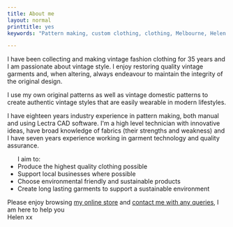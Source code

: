 ```yaml
---
title: About me
layout: normal
printtitle: yes
keywords: "Pattern making, custom clothing, clothing, Melbourne, Helen Aldred, design 1920s, 1930s, art deco"

---
```

<div class="container justify-content-center">
<div class="row">
<div class="col">
<p>
I have been collecting and making vintage fashion clothing for 35 years and I am passionate about vintage style.  I enjoy restoring quality vintage garments and, when altering, always endeavour to maintain the integrity of the original design.
</p>
<p>
I use my own original patterns as well as vintage domestic patterns to create authentic vintage styles that are easily wearable in modern lifestyles.</p>
<p>
I have eighteen years industry experience in pattern making, both manual and using Lectra CAD software.  I'm a high level technician with innovative ideas, have broad knowledge of fabrics (their strengths and weakness) and I have seven years experience working in garment technology and quality assurance. 
</p>
<ul>I aim to:
<li> Produce the highest quality clothing possible</li>
<li> Support local businesses where possible</li>
<li> Choose environmental friendly and sustainable products</li>
<li> Create long lasting garments to support a sustainable environment</li>
</ul>
<p>Please enjoy browsing <a href="{{"shop" | relative_url}}">my online store</a> and <a href="{{"contact" | relative_url}}">contact me with any queries</a>, I am here to help you<br/>
Helen xx
</p>
</div><!-- end outer col -->
</div><!-- end outer row -->
</div><!-- end container -->

